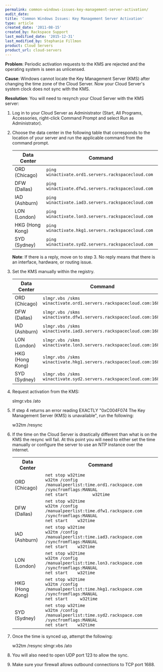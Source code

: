 ```yaml
---
permalink: common-windows-issues-key-management-server-activation/
audit_date:
title: 'Common Windows Issues: Key Management Server Activation'
type: article
created_date: '2011-08-15'
created_by: Rackspace Support
last_modified_date: '2015-12-31'
last_modified_by: Stephanie Fillmon
product: Cloud Servers
product_url: cloud-servers
---
```


**Problem**:  Periodic activation requests to the KMS are rejected and
the operating system is seen as unlicensed.

**Cause**: Windows cannot locate the Key Management Server (KMS) after
changing the time zone of the Cloud Server.  Now your Cloud Server's
system clock does not sync with the KMS.

**Resolution**: You will need to resynch your Cloud Server with the KMS
server:

1. Log in to your Cloud Server as Administrator (Start, All Programs,
   Accessories, right-click Command Prompt and select Run as
   Administrator).

2. Choose the data center in the following table that corresponds to
   the location of your server and run the applicable command from the
   command prompt.
   
   | Data Center      | Command                                            |
   |------------------|----------------------------------------------------|
   | ORD (Chicago)    | `ping winactivate.ord1.servers.rackspacecloud.com` |
   | DFW (Dallas)     | `ping winactivate.dfw1.servers.rackspacecloud.com` |
   | IAD (Ashburn)    | `ping winactivate.iad3.servers.rackspacecloud.com` |
   | LON (London)     | `ping winactivate.lon3.servers.rackspacecloud.com` |
   | HKG (Hong Kong)  | `ping winactivate.hkg1.servers.rackspacecloud.com` |
   | SYD (Sydney)     | `ping winactivate.syd2.servers.rackspacecloud.com` |
   
   **Note**: If there is a reply, move on to step 3.  No reply means that there
   is an interface, hardware, or routing issue.

3. Set the KMS manually within the registry.
   
   | Data Center     | Command                                                            |
   |-----------------|--------------------------------------------------------------------|
   | ORD (Chicago)   | `slmgr.vbs /skms winactivate.ord1.servers.rackspacecloud.com:1688` |
   | DFW (Dallas)    | `slmgr.vbs /skms winactivate.dfw1.servers.rackspacecloud.com:1688` |
   | IAD (Ashburn)   | `slmgr.vbs /skms winactivate.iad3.servers.rackspacecloud.com:1688` |
   | LON (London)    | `slmgr.vbs /skms winactivate.lon3.servers.rackspacecloud.com:1688` |
   | HKG (Hong Kong) | `slmgr.vbs /skms winactivate.hkg1.servers.rackspacecloud.com:1688` |
   | SYD (Sydney)    | `slmgr.vbs /skms winactivate.syd2.servers.rackspacecloud.com:1688` |

4. Request activation from the KMS:
    
      slmgr.vbs /ato

5. If step 4 returns an error reading EXACTLY "0xC004F074 The Key 
   Management Server (KMS) is unavailable", run the following:
   
    w32tm /resync
   
6. If the time on the Cloud Server is drastically different than
     what is on the KMS the resync will fail.  At this point you will need to
     either set the time manually or configure the server to use an NTP
     instance over the internet.
     
     <table>
     <tr>
       <th>Data Center</th>
       <th>Command</th>
     </tr>
     <tr>
       <td>ORD (Chicago)</td>
       <td><code>net stop w32time<br>w32tm /config /manualpeerlist:time.ord1.rackspace.com /syncfromflags:MANUAL<br>net start          w32time</code></td>
     </tr>
     <tr>
       <td>DFW (Dallas)</td>
       <td><code>net stop w32time<br>w32tm /config /manualpeerlist:time.dfw1.rackspace.com /syncfromflags:MANUAL <br>net start    w32time</code></td>
     </tr>
     <tr>
       <td>IAD (Ashburn)</td>
       <td><code>net stop w32time<br>w32tm /config /manualpeerlist:time.iad3.rackspace.com /syncfromflags:MANUAL <br>net start    w32time</code></td>
     </tr>
     <tr>
       <td>LON (London)</td>
       <td><code>net stop w32time<br>w32tm /config /manualpeerlist:time.lon3.rackspace.com /syncfromflags:MANUAL <br>net start    w32time</code></td>
     </tr>
     <tr>
       <td>HKG (Hong Kong)</td>
       <td><code>net stop w32time<br>w32tm /config /manualpeerlist:time.hkg1.rackspace.com /syncfromflags:MANUAL <br>net start     w32time</code></td>
     </tr>
     <tr>
       <td>SYD (Sydney)</td>
       <td><code>net stop w32time<br>w32tm /config /manualpeerlist:time.syd2.rackspace.com /syncfromflags:MANUAL <br>net start    w32time</code></td>
     </tr>
     </table>
   
7. Once the time is synced up, attempt the following:
    
    w32tm /resync
    slmgr.vbs /ato

8. You will also need to open UDP port 123 to allow the sync.

9. Make sure your firewall allows outbound connections to TCP port
   1688.

